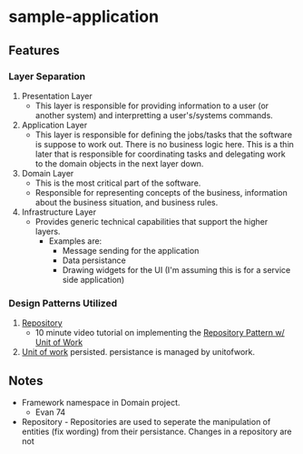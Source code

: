 # sample-application

## Features
### Layer Separation
 1. Presentation Layer
    * This layer is responsible for providing information to a user (or another system) and interpretting a user's/systems commands.
 2. Application Layer
    * This layer is responsible for defining the jobs/tasks that the software is suppose to work out.  There is no business logic here.  This is a thin later that is responsible for coordinating tasks and delegating work to the domain objects in the next layer down.
 3. Domain Layer
    * This is the most critical part of the software.
    * Responsible for representing concepts of the business, information about the business situation, and business rules.
 4. Infrastructure Layer
    * Provides generic technical capabilities that support the higher layers.
      * Examples are:
        * Message sending for the application
        * Data persistance
        * Drawing widgets for the UI (I'm assuming this is for a service side application)


### Design Patterns Utilized
1. [Repository](https://docs.microsoft.com/en-us/dotnet/architecture/microservices/microservice-ddd-cqrs-patterns/infrastructure-persistence-layer-design)
   * 10 minute video tutorial on implementing the [Repository Pattern w/ Unit of Work](https://youtube.com/watch?v=rtXpYpZdOzM)
2. [Unit of work](https://www.martinfowler.com/eaaCatalog/unitOfWork.html)
 persisted.  persistance is managed by unitofwork.

## Notes
* Framework namespace in Domain project.
  * Evan 74
* Repository - Repositories are used to seperate the manipulation of entities (fix wording) from their persistance.  Changes in a repository are not

